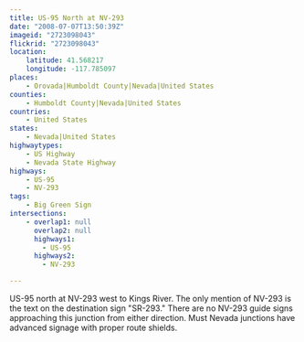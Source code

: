 ```yaml
---
title: US-95 North at NV-293
date: "2008-07-07T13:50:39Z"
imageid: "2723098043"
flickrid: "2723098043"
location:
    latitude: 41.568217
    longitude: -117.785097
places:
    - Orovada|Humboldt County|Nevada|United States
counties:
    - Humboldt County|Nevada|United States
countries:
    - United States
states:
    - Nevada|United States
highwaytypes:
    - US Highway
    - Nevada State Highway
highways:
    - US-95
    - NV-293
tags:
    - Big Green Sign
intersections:
    - overlap1: null
      overlap2: null
      highways1:
        - US-95
      highways2:
        - NV-293

---
```

US-95 north at NV-293 west to Kings River.  The only mention of NV-293 is the text on the destination sign &quot;SR-293.&quot;  There are no NV-293 guide signs approaching this junction from either direction.  Must Nevada junctions have advanced signage with proper route shields.